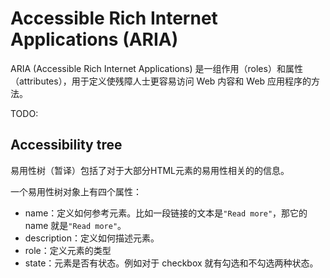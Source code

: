 # Accessible Rich Internet Applications (ARIA)
ARIA (Accessible Rich Internet Applications) 是一组作用（roles）和属性（attributes），用于定义使残障人士更容易访问 Web 内容和 Web 应用程序的方法。



TODO:

## Accessibility tree
易用性树（暂译）包括了对于大部分HTML元素的易用性相关的的信息。

一个易用性树对象上有四个属性：
- name：定义如何参考元素。比如一段链接的文本是`"Read more"`，那它的 name 就是`"Read more"`。
- description：定义如何描述元素。
- role：定义元素的类型
- state：元素是否有状态。例如对于 checkbox 就有勾选和不勾选两种状态。

